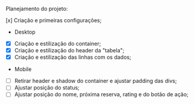 Planejamento do projeto:

[x] Criação e primeiras configurações;

- Desktop

- [x] Criação e estilização do container;
- [x] Criação e estilização do header da "tabela";
- [x] Criação e estilização das linhas com os dados;

- Mobile

- [ ] Retirar header e shadow do container e ajustar padding das divs;
- [ ] Ajustar posição do status;
- [ ] Ajustar posição do nome, próxima reserva, rating e do botão de ação;
